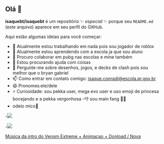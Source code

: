 
## Olá 👋

**isaquebt/isaquebt** é um repositório ✨ _especial_ ✨ porque seu `README.md` (este arquivo) aparece em seu perfil do GitHub.

Aqui estão algumas ideias para você começar:

- 🔭 Atualmente estou trabalhando em nada pois sou jogador de roblox
- 🌱 Atualmente estou aprendendo com a escola ja que sou aluno
- 👯 Procuro colaborar em pubg nas escolas e mine também
- 🤔 Estou procurando ajuda com coisas
- 💬 Pergunte-me sobre desenhos, jogos, e decks de clash pois sou melhor que o bryan gabriel
- 📫 Como entrar em contato comigo: isaque.conradi@escola.pr.gov.br
- 😄 Pronomes:ele/dele
- ⚡ Curiosidade: sou pekka user, mega evo user e uso emoji de princesa bocejando e a pekka vergonhosa
-👎 sou main fang 🍿👟
- odeio mico🦧

-![](https://media.tenor.com/9SQVLfdZEScAAAAi/clashroyale.gif)

-![](https://media1.tenor.com/m/PR3Uckc_N08AAAAC/kit-brawl-stars.gif)


[Música da intro do Venom Extreme + Animaçao + Donload / Nova](https://youtu.be/IrqVZuO6v1E?si=FhV1u1OWecL3XU_h)

